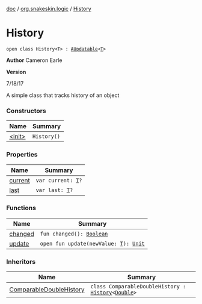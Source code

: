 [doc](../../index.md) / [org.snakeskin.logic](../index.md) / [History](./index.md)

# History

`open class History<T> : `[`AUpdatable`](../../org.snakeskin.ability/-a-updatable/index.md)`<`[`T`](index.md#T)`>`

**Author**
Cameron Earle

**Version**

7/18/17




A simple class that tracks history of an object

### Constructors

| Name | Summary |
|---|---|
| [&lt;init&gt;](-init-.md) | `History()` |

### Properties

| Name | Summary |
|---|---|
| [current](current.md) | `var current: `[`T`](index.md#T)`?` |
| [last](last.md) | `var last: `[`T`](index.md#T)`?` |

### Functions

| Name | Summary |
|---|---|
| [changed](changed.md) | `fun changed(): `[`Boolean`](https://kotlinlang.org/api/latest/jvm/stdlib/kotlin/-boolean/index.html) |
| [update](update.md) | `open fun update(newValue: `[`T`](index.md#T)`): `[`Unit`](https://kotlinlang.org/api/latest/jvm/stdlib/kotlin/-unit/index.html) |

### Inheritors

| Name | Summary |
|---|---|
| [ComparableDoubleHistory](../-comparable-double-history/index.md) | `class ComparableDoubleHistory : `[`History`](./index.md)`<`[`Double`](https://kotlinlang.org/api/latest/jvm/stdlib/kotlin/-double/index.html)`>` |
